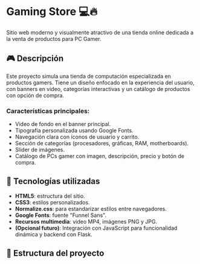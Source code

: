 # Gaming Store 💻🔥

Sitio web moderno y visualmente atractivo de una tienda online dedicada a la venta de productos para PC Gamer.

## 🎮 Descripción

Este proyecto simula una tienda de computación especializada en productos gamers. Tiene un diseño enfocado en la experiencia del usuario, con banners en video, categorías interactivas y un catálogo de productos con opción de compra.

### Características principales:
- Video de fondo en el banner principal.
- Tipografía personalizada usando Google Fonts.
- Navegación clara con íconos de usuario y carrito.
- Sección de categorías (procesadores, gráficas, RAM, motherboards).
- Slider de imágenes.
- Catálogo de PCs gamer con imagen, descripción, precio y botón de compra.

## 🧱 Tecnologías utilizadas

- **HTML5**: estructura del sitio.
- **CSS3**: estilos personalizados.
- **Normalize.css**: para estandarizar estilos entre navegadores.
- **Google Fonts**: fuente "Funnel Sans".
- **Recursos multimedia**: video MP4, imágenes PNG y JPG.
- **(Opcional futuro)**: Integración con JavaScript para funcionalidad dinámica y backend con Flask.

## 📁 Estructura del proyecto

